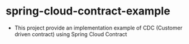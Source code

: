 # spring-cloud-contract-example

* This project provide an implementation example of CDC (Customer driven contract) using Spring Cloud Contract